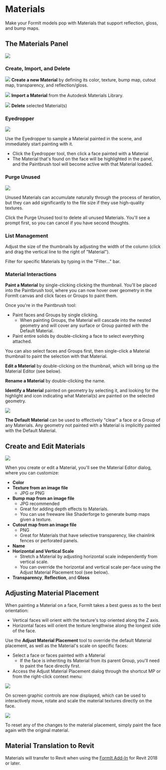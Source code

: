 # Materials

Make your FormIt models pop with Materials that support reflection, gloss, and bump maps.

## The Materials Panel

![](../.gitbook/assets/materials-panel.PNG)

### Create, Import, and Delete

![](../.gitbook/assets/materials_add.PNG) **Create a new Material** by defining its color, texture, bump map, cutout map, transparency, and reflection/gloss.

![](../.gitbook/assets/materials_import.PNG) **Import a Material** from the Autodesk Materials Library.

![](../.gitbook/assets/materials_delete%20%281%29.PNG) **Delete** selected Material\(s\)

### Eyedropper

![](../.gitbook/assets/materials_eyedropper.PNG) 

Use the Eyedropper to sample a Material painted in the scene, and immediately start painting with it. 

* Click the Eyedropper tool, then click a face painted with a Material
* The Material that's found on the face will be highlighted in the panel, and the Paintbrush tool will become active with that Material loaded.

### Purge Unused

![](../.gitbook/assets/materials_purge-all.PNG) 

Unused Materials can accumulate naturally through the process of iteration, but they can add significantly to the file size if they use high-quality textures.

Click the Purge Unused tool to delete all unused Materials. You'll see a prompt first, so you can cancel if you have second thoughts.

### List Management

Adjust the size of the thumbnails by adjusting the width of the column \(click and drag the vertical line to the right of "Material"\).

Filter for specific Materials by typing in the "Filter..." bar.

### Material Interactions

**Paint a Material** by single-clicking clicking the thumbnail. You'll be placed into the Paintbrush tool, where you can now hover over geometry in the FormIt canvas and click faces or Groups to paint them.

Once you're in the Paintbrush tool:

* Paint faces and Groups by single clicking.
  * When painting Groups, the Material will cascade into the nested geometry and will cover any surface or Group painted with the Default Material.
* Paint entire solids by double-clicking a face to select everything attached.

You can also select faces and Groups first, then single-click a Material thumbnail to paint the selection with that Material.

**Edit a Material** by double-clicking on the thumbnail, which will bring up the Material Editor \(see below\).

**Rename a Material** by double-clicking the name.

**Identify a Material** painted on geometry by selecting it, and looking for the highlight and icon indicating what Material\(s\) are painted on the selected geometry.

![](../.gitbook/assets/material_selected.png)

**The Default Material** can be used to effectively "clear" a face or a Group of any Materials. Any geometry not painted with a Material is implicitly painted with the Default Material.

## Create and Edit Materials

![](../.gitbook/assets/material_create-dialog.PNG)

  
When you create or edit a Material, you'll see the Material Editor dialog, where you can customize:

* **Color**
* **Texture from an image file**
  * JPG or PNG
* **Bump map from an image file**
  * JPG recommended
  * Great for adding depth effects to Materials.
  * You can use freeware like Shaderforge to generate bump maps given a texture.
* **Cutout map from an image file**
  * PNG
  * Great for Materials that have selective transparency, like chainlink fences or perforated panels. 
* **Name**
* **Horizontal and Vertical Scale**
  * Stretch a Material by adjusting horizontal scale independently from vertical scale.
  * You can override the horizontal and vertical scale per-face using the Adjust Material Placement tool \(see below\).
* **Transparency**, **Reflection**, and **Gloss**

## Adjusting Material Placement

When painting a Material on a face, FormIt takes a best guess as to the best orientation:

* Vertical faces will orient with the texture's top oriented along the Z axis.
* Horizontal faces will orient the texture lengthwise along the longest side of the face.

Use the **Adjust Material Placement** tool to override the default Material placement, as well as the Material's scale on specific faces:

* Select a face or faces painted with a Material
  * If the face is inheriting its Material from its parent Group, you'll need to paint the face directly first.
* Access the Adjust Material Placement dialog through the shortcut MP or from the right-click context menu:

![](../.gitbook/assets/adjust-material-placement.PNG)

On screen graphic controls are now displayed, which can be used to interactively move, rotate and scale the material textures directly on the face.

![](../.gitbook/assets/materialplacement.gif)

To reset any of the changes to the material placement, simply paint the face again with the original material.

## Material Translation to Revit

Materials will transfer to Revit when using the [FormIt Add-In](https://formit.autodesk.com/page/formit-revit) for Revit 2018 or later.

